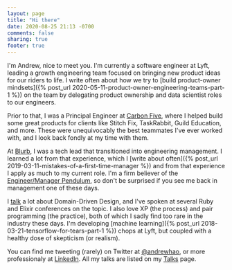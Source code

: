 ```yaml
---
layout: page
title: "Hi there"
date: 2020-08-25 21:13 -0700
comments: false
sharing: true
footer: true
---
```


I'm Andrew, nice to meet you. I'm currently a software engineer at Lyft, leading a growth engineering team focused on bringing new product ideas for our riders to life. I write often about how we try to [build product-owner mindsets]({% post_url 2020-05-11-product-owner-engineering-teams-part-1 %}) on the team by delegating product ownership and data scientist roles to our engineers.

Prior to that, I was a Principal Engineer at [Carbon Five](https://www.carbonfive.com/), where I helped build some great products for clients like Stitch Fix, TaskRabbit, Guild Education, and more. These were unequivocably the best teammates I've ever worked with, and I look back fondly at my time with them.

At [Blurb](https://www.blurb.com), I was a tech lead that transitioned into engineering management. I learned a lot from that experience, which I [write about often]({% post_url 2019-03-11-mistakes-of-a-first-time-manager %}) and from that experience I apply as much to my current role. I'm a firm believer of the [Engineer/Manager Pendulum](https://charity.wtf/2017/05/11/the-engineer-manager-pendulum/), so don't be surprised if you see me back in management one of these days.

I [talk](/talks) a lot about Domain-Driven Design, and I've spoken at several Ruby and Elixir conferences on the topic. I also love XP (the process) and pair programming (the practice), both of which I sadly find too rare in the industry these days. I'm developing [machine learning]({% post_url 2018-03-21-tensorflow-for-tears-part-1 %}) chops at Lyft, but coupled with a healthy dose of skepticism (or realism).

You can find me tweeting (rarely) on Twitter at [@andrewhao](https://www.twitter.com/andrewhao), or more professionaly at [LinkedIn](https://www.linkedin.com/in/andrewhao/). All my talks are listed on my [Talks](/talks) page.